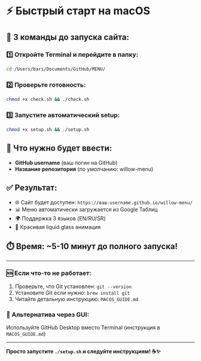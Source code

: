 # ⚡ Быстрый старт на macOS

## 🎯 3 команды до запуска сайта:

### 1️⃣ Откройте Terminal и перейдите в папку:
```bash
cd /Users/bari/Documents/GitHub/MENU/
```

### 2️⃣ Проверьте готовность:
```bash
chmod +x check.sh && ./check.sh
```

### 3️⃣ Запустите автоматический setup:
```bash
chmod +x setup.sh && ./setup.sh
```

## 📝 Что нужно будет ввести:
- **GitHub username** (ваш логин на GitHub)
- **Название репозитория** (по умолчанию: willow-menu)

## ✅ Результат:
- 🌐 Сайт будет доступен: `https://ваш-username.github.io/willow-menu/`
- 📊 Меню автоматически загружается из Google Таблиц
- 🌍 Поддержка 3 языков (EN/RU/SR)
- 🎨 Красивая liquid glass анимация

## ⏱️ Время: ~5-10 минут до полного запуска!

---

### 🆘 Если что-то не работает:
1. Проверьте, что Git установлен: `git --version`
2. Установите Git если нужно: `brew install git`
3. Читайте детальную инструкцию: `MACOS_GUIDE.md`

### 🚀 Альтернатива через GUI:
Используйте GitHub Desktop вместо Terminal (инструкция в `MACOS_GUIDE.md`)

---

**Просто запустите `./setup.sh` и следуйте инструкциям! ☕✨**